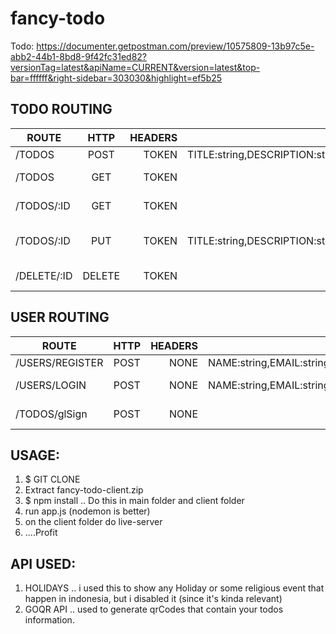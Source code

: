 # fancy-todo
Todo:
https://documenter.getpostman.com/preview/10575809-13b97c5e-abb2-44b1-8bd8-9f42fc31ed82?versionTag=latest&apiName=CURRENT&version=latest&top-bar=ffffff&right-sidebar=303030&highlight=ef5b25

## TODO ROUTING

|    ROUTE     |HTTP            | HEADERS  | BODY  | DESCRIPTION  |
| ------------- |:-------------:| -----:|-----:|-----:|
| /TODOS        |          POST | TOKEN |TITLE:string,DESCRIPTION:string,STATUS:string      |Create Todos |
|/TODOS        | GET      |  TOKEN |NONE |GET TODO BY ID |
| /TODOS/:ID | GET| TOKEN |NONE |GET TODOS BY ID |
| /TODOS/:ID | PUT| TOKEN |TITLE:string,DESCRIPTION:string,STATUS:string  |UPDATE CERTAIN TODO BY ID |
| /DELETE/:ID | DELETE| TOKEN |NONE  |DELETE TODO BY ID |


## USER ROUTING

|    ROUTE     |HTTP            | HEADERS  | BODY  | DESCRIPTION  |
| ------------- |:-------------:| -----:|-----:|-----:|
| /USERS/REGISTER        |          POST | NONE |NAME:string,EMAIL:string,PASSWORD:string      |Create Users |
| /USERS/LOGIN           |          POST | NONE |NAME:string,EMAIL:string,PASSWORD:string      |Login to Todos |
| /TODOS/glSign          | POST| NONE |NONE |LOGIN GL USERS |

## USAGE:
1. $ GIT CLONE
2. Extract fancy-todo-client.zip
3. $ npm install 
.. Do this in main folder and client folder
4. run app.js (nodemon is better)
5. on the client folder do live-server
6. ....Profit

## API USED:
1. HOLIDAYS
.. i used this to show any Holiday or some religious event that happen in indonesia, but i disabled it (since it's kinda relevant)
2. GOQR API 
.. used to generate qrCodes that contain your todos information. 
